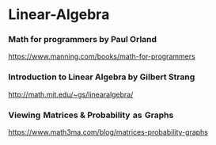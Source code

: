 # Linear-Algebra

### Math for programmers by Paul Orland
https://www.manning.com/books/math-for-programmers

### Introduction to Linear Algebra by Gilbert Strang
http://math.mit.edu/~gs/linearalgebra/

### Viewing Matrices & Probability as Graphs
https://www.math3ma.com/blog/matrices-probability-graphs
